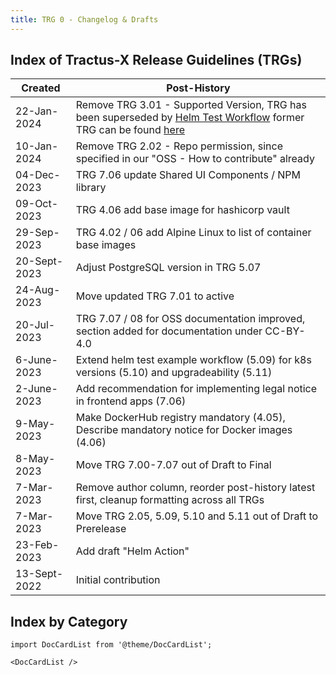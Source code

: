 ```yaml
---
title: TRG 0 - Changelog & Drafts
---
```


## Index of Tractus-X Release Guidelines (TRGs)

| Created      | Post-History                                                                                                                                                                                                                                                                                         |
|--------------|------------------------------------------------------------------------------------------------------------------------------------------------------------------------------------------------------------------------------------------------------------------------------------------------------|
| 22-Jan-2024  | Remove TRG 3.01 - Supported Version, TRG has been superseded by [Helm Test Workflow](https://eclipse-tractusx.github.io/docs/release/trg-5/trg-5-09/) former TRG can be found [here](https://github.com/eclipse-tractusx/eclipse-tractusx.github.io/commit/90d54f420c2b075a808972b6664ded2047d22444) |
| 10-Jan-2024  | Remove TRG 2.02 - Repo permission, since specified in our "OSS - How to contribute" already                                                                                                                                                                                                          |
| 04-Dec-2023  | TRG 7.06 update Shared UI Components / NPM library                                                                                                                                                                                                                                                   |
| 09-Oct-2023  | TRG 4.06 add base image for hashicorp vault                                                                                                                                                                                                                                                          |
| 29-Sep-2023  | TRG 4.02 / 06 add Alpine Linux to list of container base images                                                                                                                                                                                                                                      |
| 20-Sept-2023 | Adjust PostgreSQL version in TRG 5.07                                                                                                                                                                                                                                                                |
| 24-Aug-2023  | Move updated TRG 7.01 to active                                                                                                                                                                                                                                                                      |
| 20-Jul-2023  | TRG 7.07 / 08 for OSS documentation improved, section added for documentation under CC-BY-4.0                                                                                                                                                                                                        |
| 6-June-2023  | Extend helm test example workflow (5.09) for k8s versions (5.10) and upgradeability (5.11)                                                                                                                                                                                                           |
| 2-June-2023  | Add recommendation for implementing legal notice in frontend apps (7.06)                                                                                                                                                                                                                             |
| 9-May-2023   | Make DockerHub registry mandatory (4.05), Describe mandatory notice for Docker images (4.06)                                                                                                                                                                                                         |
| 8-May-2023   | Move TRG 7.00-7.07 out of Draft to Final                                                                                                                                                                                                                                                             |
| 7-Mar-2023   | Remove author column, reorder post-history latest first, cleanup formatting across all TRGs                                                                                                                                                                                                          |
| 7-Mar-2023   | Move TRG 2.05, 5.09, 5.10 and 5.11 out of Draft to Prerelease                                                                                                                                                                                                                                        |
| 23-Feb-2023  | Add draft "Helm Action"                                                                                                                                                                                                                                                                              |
| 13-Sept-2022 | Initial contribution                                                                                                                                                                                                                                                                                 |

## Index by Category

```mdx-code-block
import DocCardList from '@theme/DocCardList';

<DocCardList />
```
